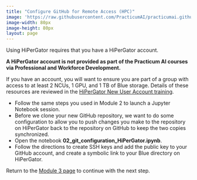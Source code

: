 ```yaml
---
title: "Configure GitHub for Remote Access (HPC)"
image: 'https://raw.githubusercontent.com/PracticumAI/practicumai.github.io/main/images/icons/practicumai_computing_for_ai.png'
image-width: 80px
image-height: 80px
layout: page
---
```


Using HiPerGator requires that you have a HiPerGator account.

**A HiPerGator account is not provided as part of the Practicum AI courses via Professional and Workforce Development.**

If you have an account, you will want to ensure you are part of a group with access to at least 2 NCUs, 1 GPU, and 1 TB of Blue storage. Details of these resources are reviewed in the [HiPerGator New User Account training](https://help.rc.ufl.edu/doc/New_user_training).

* Follow the same steps you used in Module 2 to launch a Jupyter Notebook session.
* Before we clone your new GitHub repository, we want to do some configuration to allow you to push changes you make to the repository on HiPerGator back to the repository on GitHub to keep the two copies synchronized.
* Open the notebook **02_git_configuration_HiPerGator.ipynb**.
* Follow the directions to create SSH keys and add the public key to your GitHub account, and create a symbolic link to your Blue directory on HiPerGator.

Return to the [Module 3 page](/computing_for_ai/03_git_and_github/) to continue with the next step.